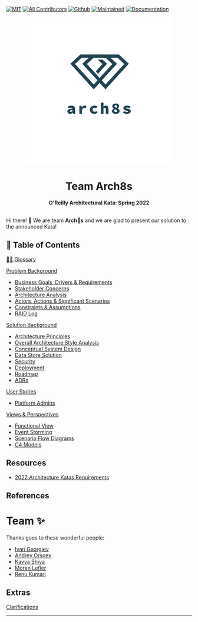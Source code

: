 [![MIT](https://img.shields.io/badge/License-MIT-orange)](LICENSE)
[![All Contributors](https://img.shields.io/badge/All_Contributors-2-orange.svg)](#team-)
[![Github](https://img.shields.io/badge/Github-arch8s/spring_2022-orange)](https://github.com/arch8s/spring-2022)
[![Maintained](https://img.shields.io/badge/Maintained-yes-orange)](https://github.com/arch8s/spring-2022)
[![Documentation](https://img.shields.io/badge/Documentation-in_progress-orange)](https://github.com/arch8s/spring-2022)

<div align='center'>
  <img src="assets/images/arch8s.png" alt="Arch8s"/>
  <h1>Team <strong>Arch8s</strong></h1>
  <b>O'Reilly Architectural Kata: Spring 2022</b>
</div>

<br />

Hi there! 👋 We are team <b title="Archistratigs">Arch🎱s</b> and we are glad to present our solution to the announced Kata!

## 📖 Table of Contents

[🧑‍🚀 Glossary](Glossary.md)

[Problem Background](1.Problem/README.md)

- [Business Goals, Drivers & Requirements](1.Problem/1.1.BusinessGoalsDriversAndRequirements.md)
- [Stakeholder Concerns](1.Problem/1.2.StakeholderConcerns.md)
- [Architecture Analysis](1.Problem/1.3.ArchitectureAnalysis.md)
- [Actors, Actions & Significant Scenarios](1.Problem/1.4.ActorsActionsAndSignificantScenarios.md)
- [Constraints & Assumptions](1.Problem/1.5.ConstraintsAndAssumptions.md)
- [RAID Log](1.Problem/1.6.RAID.md)

[Solution Background](2.Solution/README.md)

- [Architecture Principles](2.Solution/ArchitecturePrinciples.md)
- [Overall Architecture Style Analysis](2.Solution/ArchitectureAnalysis.md)
- [Conceptual System Design](2.Solution/Conceptual.md)
- [Data Store Solution](2.Solution/DataStore.md)
- [Security](2.Solution/Security.md)
- [Deployment](2.Solution/Deployment.md)
- [Roadmap](2.Solution/Roadmap.md)
- [ADRs](5.ADRs/README.md)

[User Stories](3.UserStories/README.md)

- [Platform Admins](3.UserStories/Platform/Admin/CRUD.md)

[Views & Perspectives](4.Views/README.md)

- [Functional View](4.Views/FunctionalView/README.md)
- [Event Storming](4.Views/EventStorming/README.md)
- [Scenario Flow Diagrams](4.Views/Scenarios/README.md)
- [C4 Models](4.Views/C4Models/README.md)

## Resources <a href='#' id='resources'></a>

- [2022 Architecture Katas Requirements](assets/docs/diversitycybercouncilkatarequirements20221653334648065.pdf)

## References

# Team ✨

Thanks goes to these wonderful people:

- [Ivan Georgiev](https://www.linkedin.com/in/ivan-georgiev-859b219/)
- [Andrey Orsoev](https://www.linkedin.com/in/andreyorsoev)
- [Kavya Shiva](https://www.linkedin.com/in/kavyashiva)
- [Moran Lefler](https://www.linkedin.com/in/moranlefler/)
- [Renu Kumari](https://www.linkedin.com/in/renu-kumari-827b8293/)

## Extras

[Clarifications](Clarifications.md)

---
